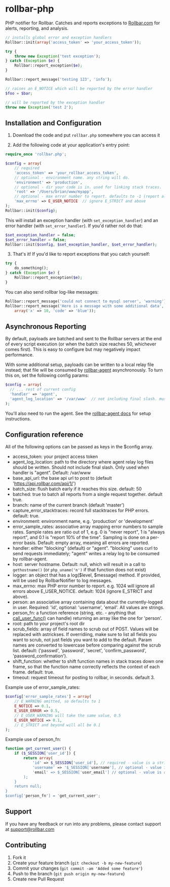 rollbar-php
===========

PHP notifier for Rollbar. Catches and reports exceptions to [Rollbar.com](https://rollbar.com/) for alerts, reporting, and analysis.

```php
// installs global error and exception handlers
Rollbar::init(array('access_token' => 'your_access_token'));

try {
    throw new Exception('test exception');
} catch (Exception $e) {
    Rollbar::report_exception($e);
}

Rollbar::report_message('testing 123', 'info');

// raises an E_NOTICE which will be reported by the error handler
$foo = $bar;

// will be reported by the exception handler
throw new Exception('test 2');
```

## Installation and Configuration

1. Download the code and put `rollbar.php` somewhere you can access it

2. Add the following code at your application's entry point:

```php
require_once 'rollbar.php';

$config = array(
    // required
    'access_token' => 'your_rollbar_access_token',
    // optional - environment name. any string will do.
    'environment' => 'production',
    // optional - dir your code is in. used for linking stack traces.
    'root' => '/Users/brian/www/myapp',
    // optional - max error number to report. defaults to -1 (report all errors)
    'max_errno' => E_USER_NOTICE  // ignore E_STRICT and above
);
Rollbar::init($config);
```

This will install an exception handler (with `set_exception_handler`) and an error handler (with `set_error_handler`). If you'd rather not do that:

```php
$set_exception_handler = false;
$set_error_handler = false;
Rollbar::init($config, $set_exception_handler, $set_error_handler);
```

3. That's it! If you'd like to report exceptions that you catch yourself:

```php
try {
    do_something();
} catch (Exception $e) {
    Rollbar::report_exception($e);
}
```

You can also send rollbar log-like messages:

```php
Rollbar::report_message('could not connect to mysql server', 'warning');
Rollbar::report_message('Here is a message with some additional data', 'info', 
    array('x' => 10, 'code' => 'blue'));
```

## Asynchronous Reporting

By default, payloads are batched and sent to the Rollbar servers at the end of every script execution (or when the batch size reaches 50, whichever comes first). This is easy to configure but may negatively impact performance. 

With some additional setup, payloads can be written to a local relay file instead; that file will be consumed by [rollbar-agent](https://github.com/rollbar/rollbar-agent) asynchronously. To turn this on, set the following config params:

```php
$config = array(
  // ... rest of current config
  'handler' => 'agent',
  'agent_log_location' => '/var/www'  // not including final slash. must be writeable by the user php runs as.
);
```

You'll also need to run the agent. See the [rollbar-agent docs](https://github.com/rollbar/rollbar-agent) for setup instructions.

## Configuration reference

All of the following options can be passed as keys in the $config array.

- access_token: your project access token
- agent_log_location: path to the directory where agent relay log files should be written. Should not include final slash. Only used when handler is "agent". Default: /var/www
- base_api_url: the base api url to post to (default 'https://api.rollbar.com/api/1/')
- batch_size: flush batch early if it reaches this size. default: 50
- batched: true to batch all reports from a single request together. default true.
- branch: name of the current branch (default 'master')
- capture_error_stacktraces: record full stacktraces for PHP errors. default: true.
- environment: environment name, e.g. 'production' or 'development'
- error_sample_rates: associative array mapping error numbers to sample rates. Sample rates are ratio out of 1, e.g. 0 is "never report", 1 is "always report", and 0.1 is "report 10% of the time". Sampling is done on a per-error basis. Default: empty array, meaning all errors are reported.
- handler: either "blocking" (default) or "agent". "blocking" uses curl to send requests immediately; "agent" writes a relay log to be consumed by rollbar-agent.
- host: server hostname. Default: null, which will result in a call to `gethostname()` (or `php_uname('n')` if that function does not exist)
- logger: an object that has a log($level, $message) method. If provided, will be used by RollbarNotifier to log messages.
- max_errno: max PHP error number to report. e.g. 1024 will ignore all errors above E_USER_NOTICE. default: 1024 (ignore E_STRICT and above).
- person: an associative array containing data about the currently-logged in user. Required: 'id', optional: 'username', 'email'. All values are strings.
- person_fn: a function reference (string, etc. - anything that [call_user_func()](http://php.net/call_user_func) can handle) returning an array like the one for 'person'.
- root: path to your project's root dir
- scrub_fields: array of field names to scrub out of POST. Values will be replaced with astrickses. If overridiing, make sure to list all fields you want to scrub, not just fields you want to add to the default. Param names are converted to lowercase before comparing against the scrub list. default: ('passwd', 'password', 'secret', 'confirm_password', 'password_confirmation').
- shift_function: whether to shift function names in stack traces down one frame, so that the function name correctly reflects the context of each frame. default: true.
- timeout: request timeout for posting to rollbar, in seconds. default 3.

Example use of error_sample_rates:
```php
$config['error_sample_rates'] = array(
    // E_WARNING omitted, so defaults to 1
    E_NOTICE => 0.1,
    E_USER_ERROR => 0.5,
    // E_USER_WARNING will take the same value, 0.5
    E_USER_NOTICE => 0.1,
    // E_STRICT and beyond will all be 0.1
);
```

Example use of person_fn:
```php
function get_current_user() {
    if ($_SESSION['user_id']) {
        return array(
            'id' => $_SESSION['user_id'], // required - value is a string
            'username' => '$_SESSION['username'], // optional - value is a string
            'email' => $_SESSION['user_email'] // optional - value is a string
        );
    }
    return null;
}
$config['person_fn'] = 'get_current_user';
```


## Support

If you have any feedback or run into any problems, please contact support at support@rollbar.com


## Contributing

1. Fork it
2. Create your feature branch (`git checkout -b my-new-feature`)
3. Commit your changes (`git commit -am 'Added some feature'`)
4. Push to the branch (`git push origin my-new-feature`)
5. Create new Pull Request



